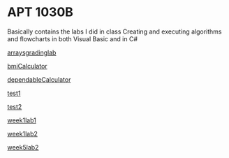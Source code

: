 # APT 1030B

Basically contains the labs I did in class
Creating and executing algorithms and flowcharts in both Visual Basic and in C#

<a href="https://github.com/olivernjeru/apt/tree/main/apt1030/arraysgradinglab">arraysgradinglab</a>

<a href="https://github.com/olivernjeru/apt/tree/main/apt1030/bmiCalculator">bmiCalculator</a>

<a href="https://github.com/olivernjeru/apt/tree/main/apt1030/dependableCalculator">dependableCalculator</a>

<a href="https://github.com/olivernjeru/apt/tree/main/apt1030/test1">test1</a>

<a href="https://github.com/olivernjeru/apt/tree/main/apt1030/test2">test2</a>

<a href="https://github.com/olivernjeru/apt/tree/main/apt1030/week1lab1">week1lab1</a>

<a href="https://github.com/olivernjeru/apt/tree/main/apt1030/week1lab2">week1lab2</a>

<a href="https://github.com/olivernjeru/apt/tree/main/apt1030/week5lab2">week5lab2</a>
